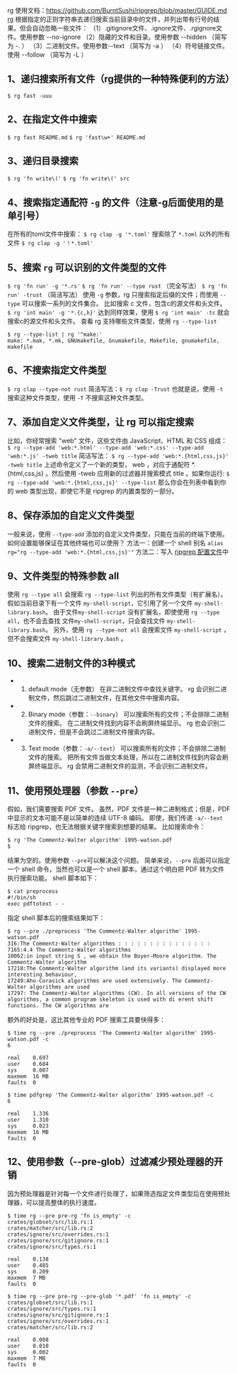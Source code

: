 rg 使用文档：https://github.com/BurntSushi/ripgrep/blob/master/GUIDE.md
[rg](https://github.com/BurntSushi/ripgrep) 根据指定的正则字符串去递归搜索当前目录中的文件，并列出带有行号的结果。但会自动忽略一些文件：
（1）.gitignore文件、.ignore文件、.rgignore文件。使用参数 --no-ignore
（2）隐藏的文件和目录。使用参数 --hidden （简写为 -. ）
（3）二进制文件。使用参数--text （简写为 -a ）
（4）符号链接文件。使用 --follow （简写为 -L ）

## 1、递归搜索所有文件（rg提供的一种特殊便利的方法）
`$ rg fast -uuu`

## 2、在指定文件中搜索
`$ rg fast README.md`
`$ rg 'fast\w+' README.md`

## 3、递归目录搜索
`$ rg 'fn write\('`
`$ rg 'fn write\(' src`

## 4、搜索指定通配符 `-g` 的文件（注意-g后面使用的是单引号）
在所有的toml文件中搜索：
`$ rg clap -g '*.toml'`
搜索除了 `*.toml` 以外的所有文件
`$ rg clap -g '！*.toml'`

## 5、搜索 `rg` 可以识别的文件类型的文件
`$ rg 'fn run' -g '*.rs'`
`$ rg 'fn run' --type rust` （完全写法）
`$ rg 'fn run' -trust` （简洁写法）
使用 `-g` 参数，rg 只搜索指定后缀的文件；而使用 `--type` 可以搜索一系列的文件集合。
比如搜索 c 文件，包含c的源文件和头文件。
`$ rg 'int main' -g '*.{c,h}'`
达到同样效果，使用 `$ rg 'int main' -tc` 就会搜索c的源文件和头文件。
查看 rg 支持哪些文件类型，使用 `rg --type-list`
```
$ rg --type-list | rg '^make:'
make: *.mak, *.mk, GNUmakefile, Gnumakefile, Makefile, gnumakefile, makefile
```

## 6、不搜索指定文件类型
`$ rg clap --type-not rust`
简洁写法：`$ rg clap -Trust`
也就是说，使用 `-t` 搜索这种文件类型，使用 `-T` 不搜索这种文件类型。

## 7、添加自定义文件类型，让 rg 可以指定搜索
比如，你经常搜索 "web" 文件，这些文件由 JavaScript、HTML 和 CSS 组成：
`$ rg --type-add 'web:*.html' --type-add 'web:*.css' --type-add 'web:*.js' -tweb title`
简洁写法：
`$ rg --type-add 'web:*.{html,css,js}' -tweb title`
上述命令定义了一个新的类型， web ，对应于通配符 *.{html,css,js} 。然后使用 -tweb 应用新的过滤器并搜索模式 title 。如果你运行:
`$ rg --type-add 'web:*.{html,css,js}' --type-list`
那么你会在列表中看到你的 web 类型出现，即使它不是 ripgrep 的内置类型的一部分。

## 8、保存添加的自定义文件类型
一般来说，使用 `--type-add` 添加的自定义文件类型，只能在当前的终端下使用。
如何设置能够保证在其他终端也可以使用？
方法一：创建一个 shell 别名
`alias rg="rg --type-add 'web:*.{html,css,js}'"`
方法二：写入 [ripgrep 配置文件](https://github.com/BurntSushi/ripgrep/blob/master/GUIDE.md#configuration-file)中 

## 9、文件类型的特殊参数 all
使用 `rg --type all` 会搜索 `rg --type-list` 列出的所有文件类型（有扩展名）。
假如当前目录下有一个文件 `my-shell-script`，它引用了另一个文件 `my-shell-library.bash`。
由于文件`my-shell-script` 没有扩展名，即使使用 `rg --type all`，也不会去查找 文件`my-shell-script`，只会查找文件 `my-shell-library.bash`。
另外，使用 `rg --type-not all` 会搜索文件 `my-shell-script` ，但不会搜索文件 `my-shell-library.bash` 。

## 10、搜索二进制文件的3种模式
- 1. default mode（无参数）
  在非二进制文件中查找关键字。
  rg 会识别二进制文件，然后跳过二进制文件，在其他文件中搜索内容。
- 2. Binary mode（参数：`--binary`）
  可以搜索所有的文件；不会排除二进制文件的搜索。
  在二进制文件找到内容不会刷屏终端显示。
  rg 也会识别二进制文件，但是不会跳过二进制文件搜索内容。
- 3. Text mode（参数：`-a/--text`）
  可以搜索所有的文件；不会排除二进制文件的搜索。
  把所有文件当做文本处理，所以在二进制文件找到内容会刷屏终端显示。
  rg 会禁用二进制文件的监测，不会识别二进制文件。
  
## 11、使用预处理器（参数 `--pre`）
假如，我们需要搜索 PDF 文件。
虽然，PDF 文件是一种二进制格式；但是，PDF 中显示的文本可能不是以简单的连续 UTF-8 编码。
即使，我们传递 `-a/--text` 标志给 ripgrep，也无法根据关键字搜索到想要的结果。
比如搜索命令：
```
$ rg 'The Commentz-Walter algorithm' 1995-watson.pdf
$
```
结果为空的。使用参数 `--pre`可以解决这个问题。
简单来说，`--pre` 后面可以指定一个 shell 命令，当然也可以是一个 shell 脚本，通过这个明白把 PDF 转为文件执行搜索功能。
shell 脚本如下：
```
$ cat preprocess
#!/bin/sh
exec pdftotext - -
```
指定 shell 脚本后的搜索结果如下：
```
$ rg --pre ./preprocess 'The Commentz-Walter algorithm' 1995-watson.pdf
316:The Commentz-Walter algorithms : : : : : : : : : : : : : : :
7165:4.4 The Commentz-Walter algorithms
10062:in input string S , we obtain the Boyer-Moore algorithm. The Commentz-Walter algorithm
17218:The Commentz-Walter algorithm (and its variants) displayed more interesting behaviour,
17249:Aho-Corasick algorithms are used extensively. The Commentz-Walter algorithms are used
17297: The Commentz-Walter algorithms (CW). In all versions of the CW algorithms, a common program skeleton is used with di erent shift functions. The CW algorithms are
```
额外的好处是，这比其他专业的 PDF 搜索工具要快得多：
```
$ time rg --pre ./preprocess 'The Commentz-Walter algorithm' 1995-watson.pdf -c
6

real    0.697
user    0.684
sys     0.007
maxmem  16 MB
faults  0

$ time pdfgrep 'The Commentz-Walter algorithm' 1995-watson.pdf -c
6

real    1.336
user    1.310
sys     0.023
maxmem  16 MB
faults  0
```

## 12、使用参数（--pre-glob）过滤减少预处理器的开销
因为预处理器是针对每一个文件进行处理了，如果筛选指定文件类型后在使用预处理器，可以提高整体的执行速度。
```
$ time rg --pre pre-rg 'fn is_empty' -c
crates/globset/src/lib.rs:1
crates/matcher/src/lib.rs:2
crates/ignore/src/overrides.rs:1
crates/ignore/src/gitignore.rs:1
crates/ignore/src/types.rs:1

real    0.138
user    0.485
sys     0.209
maxmem  7 MB
faults  0

$ time rg --pre pre-rg --pre-glob '*.pdf' 'fn is_empty' -c
crates/globset/src/lib.rs:1
crates/ignore/src/types.rs:1
crates/ignore/src/gitignore.rs:1
crates/ignore/src/overrides.rs:1
crates/matcher/src/lib.rs:2

real    0.008
user    0.010
sys     0.002
maxmem  7 MB
faults  0
```
